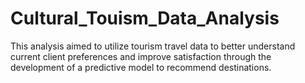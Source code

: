 # Cultural_Touism_Data_Analysis
This analysis aimed to utilize tourism travel data to better understand current client preferences and improve satisfaction through the development of a predictive model to recommend destinations.
